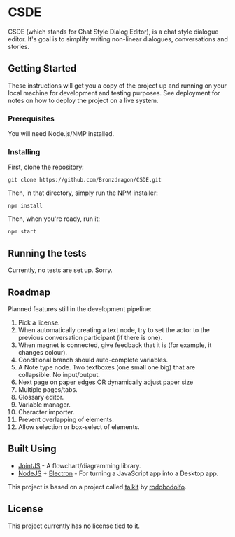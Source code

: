 # CSDE

CSDE (which stands for Chat Style Dialog Editor), is a chat style dialogue editor. It's goal is to simplify writing non-linear dialogues, conversations and stories.

## Getting Started

These instructions will get you a copy of the project up and running on your local machine for development and testing purposes. See deployment for notes on how to deploy the project on a live system.

### Prerequisites

You will need Node.js/NMP installed.

### Installing

First, clone the repository:
```
git clone https://github.com/Bronzdragon/CSDE.git
```

Then, in that directory, simply run the NPM installer:
```
npm install
```

Then, when you're ready, run it:
```
npm start
```

## Running the tests

Currently, no tests are set up. Sorry.

## Roadmap

Planned features still in the development pipeline:
1. Pick a license.
2. When automatically creating a text node, try to set the actor to the previous conversation participant (if there is one).
3. When magnet is connected, give feedback that it is (for example, it changes colour).
4. Conditional branch should auto-complete variables.
5. A Note type node. Two textboxes (one small one big) that are collapsible. No input/output.
6. Next page on paper edges OR dynamically adjust paper size
7. Multiple pages/tabs.
8. Glossary editor.
9. Variable manager.
10. Character importer.
11. Prevent overlapping of elements.
12. Allow selection or box-select of elements.

## Built Using

* [JointJS](http://jointjs.com/) - A flowchart/diagramming library.
* [NodeJS](https://nodejs.org/en/) + [Electron](https://electronjs.org/) - For turning a JavaScript app into a Desktop app.

This project is based on a project called [talkit](https://github.com/rodobodolfo/Talkit) by [rodobodolfo](https://github.com/rodobodolfo).

## License

This project currently has no license tied to it.
